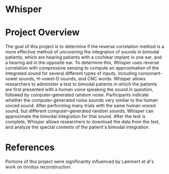 # Whisper

# Project Overview
The goal of this project is to determine if the reverse correlation method is a more effective method of uncovering
the integration of sounds in bimodal patients, which are hearing patients with a cochlear implant in one ear, and
a hearing aid in the opposite ear.
To determine this, Whisper uses reverse correlation with compressive sensing to compute an approximation of the 
integrated sound for several different types of inputs, including consonant-vowel sounds, H-vowel-D sounds, and CNC words.
Whisper allows researchers to administer a test to bimodal patients in which the patients are first presented with
a human voice speaking the sound in question, followed by computer-generated random noise. Participants indicate
whether the computer-generated noise sounds very similar to the human voiced sound. After performing many trials with
the same human voiced sound, but different computer-generated random sounds, Whisper can approximate the bimodal
integration for that sound.
After the test is complete, Whisper allows researchers to download the data from the test, and analyze the spectal contents
of the patient's bimodal integration.

# References
Portions of this project were significantly influenced by Lammert et al's work on tinnitus reconstruction. 